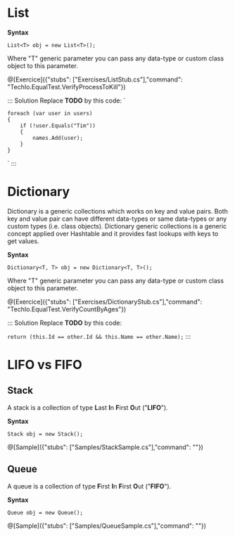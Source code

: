 # List

**Syntax**

`List<T> obj = new List<T>();`

Where "T" generic parameter you can pass any data-type or custom class object to this parameter.

@[Exercice]({"stubs": ["Exercises/ListStub.cs"],"command": "TechIo.EqualTest.VerifyProcessToKill"})

::: Solution
Replace **TODO** by this code:
`

    foreach (var user in users)
    {
        if (!user.Equals("Tim"))
        {
            names.Add(user);
        }
    }
`
:::

# Dictionary
Dictionary is a generic collections which works on key and value pairs. Both key and value pair can have different data-types or same data-types or any custom types (i.e. class objects). Dictionary generic collections is a generic concept applied over Hashtable and it provides fast lookups with keys to get values.

**Syntax**

`Dictionary<T, T> obj = new Dictionary<T, T>();`

Where "T" generic parameter you can pass any data-type or custom class object to this parameter.

@[Exercice]({"stubs": ["Exercises/DictionaryStub.cs"],"command": "TechIo.EqualTest.VerifyCountByAges"})

::: Solution
Replace **TODO** by this code: 

`return (this.Id == other.Id && this.Name == other.Name);`
:::

# LIFO vs FIFO
## Stack
A stack is a collection of type **L**ast **I**n **F**irst **O**ut ("**LIFO**").

**Syntax**

`Stack obj = new Stack();`

@[Sample]({"stubs": ["Samples/StackSample.cs"],"command": ""})
## Queue
A queue is a collection of type **F**irst **I**n **F**irst **O**ut ("**FIFO**").

**Syntax**

`Queue obj = new Queue();`

@[Sample]({"stubs": ["Samples/QueueSample.cs"],"command": ""})

